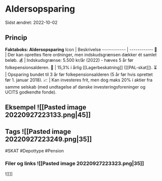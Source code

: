 # Aldersopsparing
Sidst ændret: 2022-10-02

## Princip
**Faktaboks: Aldersopsparing**
Icon | Beskrivelse
------------ | ------------
**👶** | Der kan oprettes flere ordninger, men indskudsgrænsen dækker ét samlet beløb.
💰 | Indskudsgrænse: 5.500 kr/år (2022) - hæves 5 år før folkepensionsalderen.
💸 | 15,3% i årlig [[Lagerbeskatning]] ([[PAL-skat]]).
⏳ | Opsparing bundet til 3 år før folkepensionsalderen (5 år før hvis oprettet før 1. januar 2018).
📈 | Kan investeres frit, men dog maks 20% i aktier fra samme selskab (med undtagelse af danske investeringsforeninger og UCITS godkendte fonde).

## Eksempel ![[Pasted image 20220927223133.png|45]]

## Tags ![[Pasted image 20220927223249.png|35]]
#SKAT #Depottype #Pension
### Filer og links ![[Pasted image 20220927223323.png|35]]
![[]]